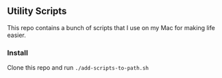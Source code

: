 ## Utility Scripts

This repo contains a bunch of scripts that I use on my Mac for making life easier.

### Install

Clone this repo and run `./add-scripts-to-path.sh`


